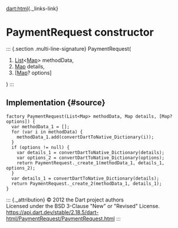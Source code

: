 [dart:html](../../dart-html/dart-html-library){._links-link}

PaymentRequest constructor
==========================

::: {.section .multi-line-signature}
PaymentRequest(

1.  [List](../../dart-core/list-class)\<[Map](../../dart-core/map-class)\>
    methodData,
2.  [Map](../../dart-core/map-class) details,
3.  \[[Map](../../dart-core/map-class)? options\]

)
:::

Implementation {#source}
--------------

``` {.language-dart data-language="dart"}
factory PaymentRequest(List<Map> methodData, Map details, [Map? options]) {
  var methodData_1 = [];
  for (var i in methodData) {
    methodData_1.add(convertDartToNative_Dictionary(i));
  }
  if (options != null) {
    var details_1 = convertDartToNative_Dictionary(details);
    var options_2 = convertDartToNative_Dictionary(options);
    return PaymentRequest._create_1(methodData_1, details_1, options_2);
  }
  var details_1 = convertDartToNative_Dictionary(details);
  return PaymentRequest._create_2(methodData_1, details_1);
}
```

::: {._attribution}
© 2012 the Dart project authors\
Licensed under the BSD 3-Clause \"New\" or \"Revised\" License.\
<https://api.dart.dev/stable/2.18.5/dart-html/PaymentRequest/PaymentRequest.html>
:::
